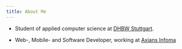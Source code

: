 ```yaml
---
title: About Me
---
```


- Student of applied computer science at [DHBW Stuttgart](https://www.dhbw-stuttgart.de/).

- Web-, Mobile- and Software Developer, working at [Axians Infoma](https://www.axians-infoma.de/)

